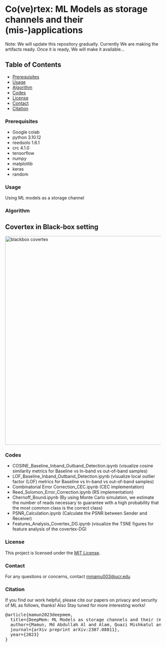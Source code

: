 # Co(ve)rtex: ML Models as storage channels and their (mis-)applications


Note: We will update this repository gradually. Currently We are making the artifacts ready. Once it is ready, We will make it available...


## Table of Contents

- [Prerequisites](#Prerequisites)
- [Usage](#Usage)
- [Algorithm](#Algorithm)
- [Codes](#codes)
- [License](#license)
- [Contact](#contact)
- [Citation](#citation)


### Prerequisites

- Google colab
- python 3.10.12
- reedsolo 1.6.1
- crc 4.1.0
- tensorflow
- numpy
- matplotlib
- keras
- random


### Usage

Using ML models as a storage channel


### Algorithm

## Covertex in Black-box setting

<img width="673" alt="blackbox covertex" src="https://github.com/Mamun5011/Covertex-ML-Models-as-Storage-channel/assets/39150506/a2cc9b9b-fe57-4452-aaff-65b80f530093">


### Codes

- COSINE_Baseline_Inband_Outband_Detection.ipynb (visualize cosine similarity metrics for Baseline vs In-band vs out-of-band samples)
- LOF_Baseline_Inband_Outband_Detection.ipynb (visualize local outlier factor (LOF) metrics for Baseline vs In-band vs out-of-band samples)
- Combinatorial Error Correction_CEC.ipynb (CEC implementation)
- Reed_Solomon_Error_Correction.ipynb (RS implementation)
- Chernoff_Bound.ipynb (By using Monte Carlo simulation, we estimate the number of reads necessary to guarantee with a high probability that the most common class is the correct class)
- PSNR_Calculation.ipynb (Calculate the PSNR between Sender and Receiver)
- Features_Analysis_Covertex_DG.ipynb (visualize the TSNE figures for feature analysis of the covertex-DG)

### License

This project is licensed under the [MIT License](https://github.com/Mamun5011/Covertex-ML-Models-as-Storage-channel/blob/main/LICENSE).


### Contact

For any questions or concerns, contact mmamu003@ucr.edu

### Citation

If you find our work helpful, please cite our papers on privacy and security of ML as follows, thanks! Also Stay tuned for more interesting works!


<div>
  <pre id="bibtex-entry">
@article{mamun2023deepmem,
  title={DeepMem: ML Models as storage channels and their (mis-) applications},
  author={Mamun, Md Abdullah Al and Alam, Quazi Mishkatul and Shaigani, Erfan and Zaree, Pedram and Alouani, Ihsen and Abu-Ghazaleh, Nael},
  journal={arXiv preprint arXiv:2307.08811},
  year={2023}
}
  </pre>
</div>



